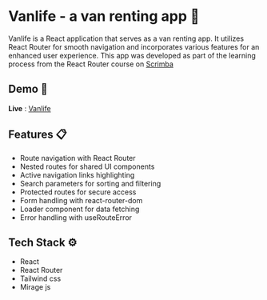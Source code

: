 # Vanlife - a van renting app 🚙

Vanlife is a React application that serves as a van renting app. It utilizes React Router for smooth navigation and incorporates various features for an enhanced user experience. This app was developed as part of the learning process from the React Router course on [Scrimba](https://www.scrimba.com)

## Demo 🚀

**Live** : [Vanlife](https://vanlife-rent-a-van.netlify.app/)

## Features 📋

- Route navigation with React Router
- Nested routes for shared UI components
- Active navigation links highlighting
- Search parameters for sorting and filtering
- Protected routes for secure access
- Form handling with react-router-dom
- Loader component for data fetching
- Error handling with useRouteError

## Tech Stack ⚙️

- React
- React Router
- Tailwind css
- Mirage js
